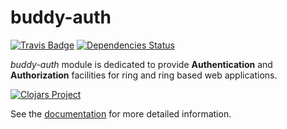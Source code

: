 # buddy-auth

[![Travis Badge](https://img.shields.io/travis/funcool/buddy-auth.svg?style=flat)](https://travis-ci.org/funcool/buddy-auth "Travis Badge")
[![Dependencies Status](http://jarkeeper.com/funcool/buddy-auth/status.svg)](http://jarkeeper.com/funcool/buddy-auth)

*buddy-auth* module is dedicated to provide **Authentication** and **Authorization** facilities
for ring and ring based web applications.

[![Clojars Project](http://clojars.org/buddy/buddy-auth/latest-version.svg)](http://clojars.org/buddy/buddy-auth)

See the [documentation](https://funcool.github.io/buddy-auth/latest/) for more detailed
information.
